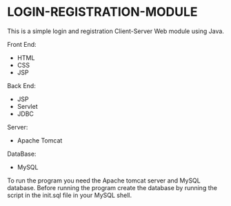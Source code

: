 # LOGIN-REGISTRATION-MODULE

This is a simple login and registration Client-Server Web module using Java.

Front End:
* HTML
* CSS
* JSP

Back End:
* JSP
* Servlet
* JDBC

Server:
* Apache Tomcat

DataBase:
* MySQL


To run the program you need the Apache tomcat server and MySQL database.
Before running the program create the database by running the script in the init.sql file in your MySQL shell.
